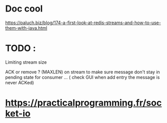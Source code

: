 # Doc cool

https://paluch.biz/blog/174-a-first-look-at-redis-streams-and-how-to-use-them-with-java.html


# TODO :

Limiting stream size

ACK or remove ? (MAXLEN) on stream to make sure message don't stay in pending state for consumer ... ( check GUI when add entry the message is never ACKed)


# https://practicalprogramming.fr/socket-io